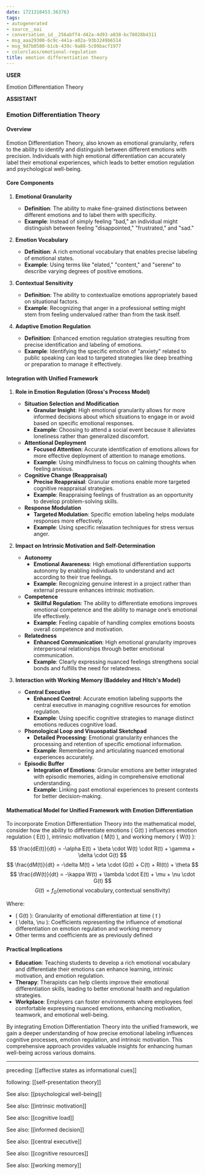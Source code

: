 ```yaml
---
date: 1721310453.363763
tags:
- autogenerated
- source__oai
- conversation_id__256abff4-d42a-4d93-a038-bc78028b4311
- msg_aaa29300-6c9c-441a-a02a-93b3249b6514
- msg_9d7b0580-b1cb-439c-9a88-5c09bacf1977
- colorclass/emotional-regulation
title: emotion differentiation theory
---
```


**USER**

Emotion Differentiation Theory


**ASSISTANT**

### Emotion Differentiation Theory

#### Overview
Emotion Differentiation Theory, also known as emotional granularity, refers to the ability to identify and distinguish between different emotions with precision. Individuals with high emotional differentiation can accurately label their emotional experiences, which leads to better emotion regulation and psychological well-being.

#### Core Components
1. **Emotional Granularity**
   - **Definition**: The ability to make fine-grained distinctions between different emotions and to label them with specificity.
   - **Example**: Instead of simply feeling "bad," an individual might distinguish between feeling "disappointed," "frustrated," and "sad."

2. **Emotion Vocabulary**
   - **Definition**: A rich emotional vocabulary that enables precise labeling of emotional states.
   - **Example**: Using terms like "elated," "content," and "serene" to describe varying degrees of positive emotions.

3. **Contextual Sensitivity**
   - **Definition**: The ability to contextualize emotions appropriately based on situational factors.
   - **Example**: Recognizing that anger in a professional setting might stem from feeling undervalued rather than from the task itself.

4. **Adaptive Emotion Regulation**
   - **Definition**: Enhanced emotion regulation strategies resulting from precise identification and labeling of emotions.
   - **Example**: Identifying the specific emotion of "anxiety" related to public speaking can lead to targeted strategies like deep breathing or preparation to manage it effectively.

#### Integration with Unified Framework

1. **Role in Emotion Regulation (Gross's Process Model)**
   - **Situation Selection and Modification**
     - **Granular Insight**: High emotional granularity allows for more informed decisions about which situations to engage in or avoid based on specific emotional responses.
     - **Example**: Choosing to attend a social event because it alleviates loneliness rather than generalized discomfort.
   - **Attentional Deployment**
     - **Focused Attention**: Accurate identification of emotions allows for more effective deployment of attention to manage emotions.
     - **Example**: Using mindfulness to focus on calming thoughts when feeling anxious.
   - **Cognitive Change (Reappraisal)**
     - **Precise Reappraisal**: Granular emotions enable more targeted cognitive reappraisal strategies.
     - **Example**: Reappraising feelings of frustration as an opportunity to develop problem-solving skills.
   - **Response Modulation**
     - **Targeted Modulation**: Specific emotion labeling helps modulate responses more effectively.
     - **Example**: Using specific relaxation techniques for stress versus anger.

2. **Impact on Intrinsic Motivation and Self-Determination**
   - **Autonomy**
     - **Emotional Awareness**: High emotional differentiation supports autonomy by enabling individuals to understand and act according to their true feelings.
     - **Example**: Recognizing genuine interest in a project rather than external pressure enhances intrinsic motivation.
   - **Competence**
     - **Skillful Regulation**: The ability to differentiate emotions improves emotional competence and the ability to manage one’s emotional life effectively.
     - **Example**: Feeling capable of handling complex emotions boosts overall competence and motivation.
   - **Relatedness**
     - **Enhanced Communication**: High emotional granularity improves interpersonal relationships through better emotional communication.
     - **Example**: Clearly expressing nuanced feelings strengthens social bonds and fulfills the need for relatedness.

3. **Interaction with Working Memory (Baddeley and Hitch's Model)**
   - **Central Executive**
     - **Enhanced Control**: Accurate emotion labeling supports the central executive in managing cognitive resources for emotion regulation.
     - **Example**: Using specific cognitive strategies to manage distinct emotions reduces cognitive load.
   - **Phonological Loop and Visuospatial Sketchpad**
     - **Detailed Processing**: Emotional granularity enhances the processing and retention of specific emotional information.
     - **Example**: Remembering and articulating nuanced emotional experiences accurately.
   - **Episodic Buffer**
     - **Integration of Emotions**: Granular emotions are better integrated with episodic memories, aiding in comprehensive emotional understanding.
     - **Example**: Linking past emotional experiences to present contexts for better decision-making.

#### Mathematical Model for Unified Framework with Emotion Differentiation
To incorporate Emotion Differentiation Theory into the mathematical model, consider how the ability to differentiate emotions \( G(t) \) influences emotion regulation \( E(t) \), intrinsic motivation \( M(t) \), and working memory \( W(t) \):

$$ \frac{dE(t)}{dt} = -\alpha E(t) + \beta \cdot W(t) \cdot R(t) + \gamma + \delta \cdot G(t) $$
$$ \frac{dM(t)}{dt} = -\delta M(t) + \eta \cdot (G(t) + C(t) + Rl(t)) + \theta $$
$$ \frac{dW(t)}{dt} = -\kappa W(t) + \lambda \cdot E(t) + \mu + \nu \cdot G(t) $$
$$ G(t) = f_G(\text{emotional vocabulary}, \text{contextual sensitivity}) $$

Where:
- \( G(t) \): Granularity of emotional differentiation at time \( t \)
- \( \delta, \nu \): Coefficients representing the influence of emotional differentiation on emotion regulation and working memory
- Other terms and coefficients are as previously defined

#### Practical Implications
- **Education**: Teaching students to develop a rich emotional vocabulary and differentiate their emotions can enhance learning, intrinsic motivation, and emotion regulation.
- **Therapy**: Therapists can help clients improve their emotional differentiation skills, leading to better emotional health and regulation strategies.
- **Workplace**: Employers can foster environments where employees feel comfortable expressing nuanced emotions, enhancing motivation, teamwork, and emotional well-being.

By integrating Emotion Differentiation Theory into the unified framework, we gain a deeper understanding of how precise emotional labeling influences cognitive processes, emotion regulation, and intrinsic motivation. This comprehensive approach provides valuable insights for enhancing human well-being across various domains.


---

preceding: [[affective states as informational cues]]  


following: [[self-presentation theory]]

See also: [[psychological well-being]]


See also: [[intrinsic motivation]]


See also: [[cognitive load]]


See also: [[informed decision]]


See also: [[central executive]]


See also: [[cognitive resources]]


See also: [[working memory]]